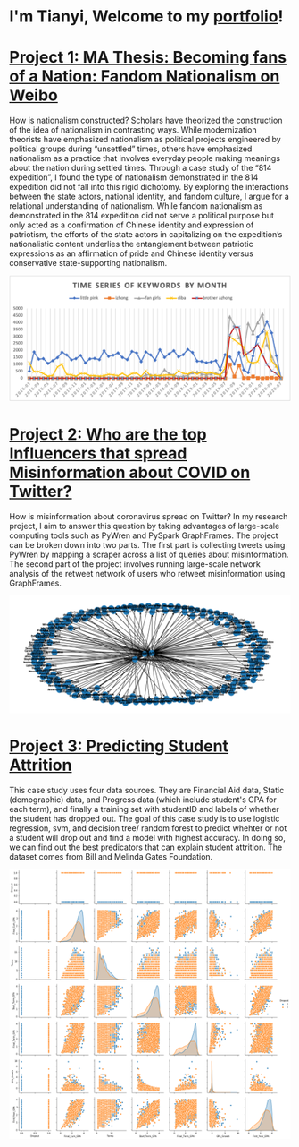 # I'm Tianyi, Welcome to my [portfolio](http://vivianqty19.github.io)!

# [Project 1: MA Thesis: Becoming fans of a Nation: Fandom Nationalism on Weibo](https://drive.google.com/file/d/1q9V5n2iaOt_tfi_GTSlRIa-vGHEusqsB/view?usp=sharing)

How is nationalism constructed? Scholars have theorized the construction of the idea of nationalism in contrasting ways. While modernization theorists have emphasized nationalism as political projects engineered by political groups during “unsettled” times, others have emphasized nationalism as a practice that involves everyday people making meanings about the nation during settled times. Through a case study of the “814 expedition”, I found the type of nationalism demonstrated in the 814 expedition did not fall into this rigid dichotomy. By exploring the interactions between the state actors, national identity, and fandom culture, I argue for a relational understanding of nationalism. While fandom nationalism as demonstrated in the 814 expedition did not serve a political purpose but only acted as a confirmation of Chinese identity and expression of patriotism, the efforts of the state actors in capitalizing on the expedition’s nationalistic content underlies the entanglement between patriotic expressions as an affirmation of pride and Chinese identity versus conservative state-supporting nationalism.  

![](/image/Picture1.png)

# [Project 2: Who are the top Influencers that spread Misinformation about COVID on Twitter?](https://github.com/VivianQian19/Twitter-Misinformation-Network)

How is misinformation about coronavirus spread on Twitter? In my research project, I aim to answer this question by taking advantages of large-scale computing tools such as PyWren and PySpark GraphFrames. The project can be broken down into two parts. The first part is collecting tweets using PyWren by mapping a scraper across a list of queries about misinformation. The second part of the project involves running large-scale network analysis of the retweet network of users who retweet misinformation using GraphFrames.

![](/image/Picture2.png)

# [Project 3: Predicting Student Attrition](https://github.com/VivianQian19/Student-Attrition-Case-Study)
This case study uses four data sources. They are Financial Aid data, Static (demographic) data, and Progress data (which include student's GPA for each term), and finally a training set with studentID and labels of whether the student has dropped out. The goal of this case study is to use logistic regression, svm, and decision tree/ random forest to predict whehter or not a student will drop out and find a model with highest accuracy. In doing so, we can find out the best predicators that can explain student attrition. The dataset comes from Bill and Melinda Gates Foundation.

![](/image/Picture3.png)

